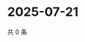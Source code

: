 # 2025-07-21

共 0 条

<!-- BEGIN ZHIHUQUESTIONS -->
<!-- 最后更新时间 Mon Jul 21 2025 02:15:24 GMT+0800 (China Standard Time) -->

<!-- END ZHIHUQUESTIONS -->
